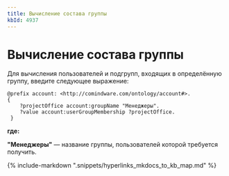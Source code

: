 ```yaml
---
title: Вычисление состава группы
kbId: 4937
---
```


# Вычисление состава группы

Для вычисления пользователей и подгрупп, входящих в определённую группу, введите следующее выражение:

```
@prefix account: <http://comindware.com/ontology/account#>.
{
    ?projectOffice account:groupName "Менеджеры".
    ?value account:userGroupMembership ?projectOffice.
 }
```

**где:**

**"Менеджеры"** — название группы, пользователей которой требуется получить.

{% include-markdown ".snippets/hyperlinks_mkdocs_to_kb_map.md" %}
